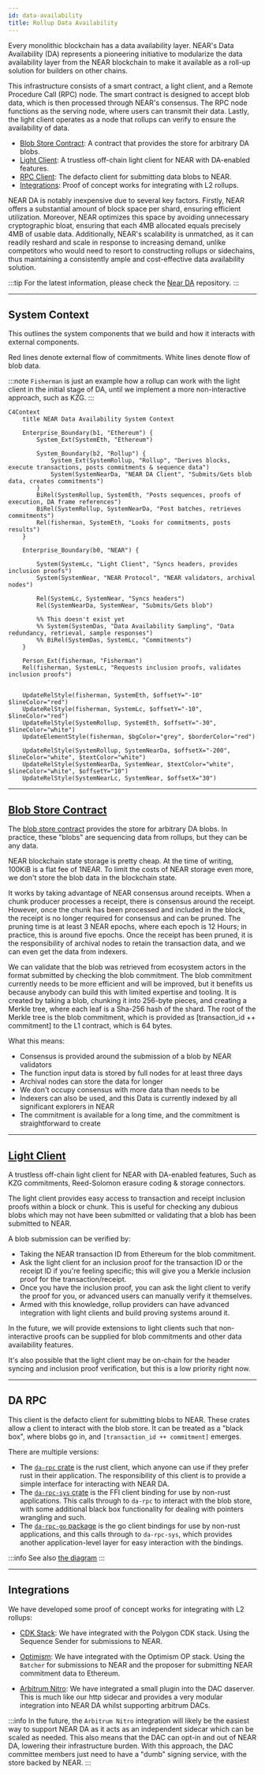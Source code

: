 ```yaml
---
id: data-availability
title: Rollup Data Availability
---
```


Every monolithic blockchain has a data availability layer. NEAR's Data Availability (DA) represents a pioneering initiative to modularize the data availability layer from the NEAR blockchain to make it available as a roll-up solution for builders on other chains. 

This infrastructure consists of a smart contract, a light client, and a Remote Procedure Call (RPC) node. The smart contract is designed to accept blob data, which is then processed through NEAR's consensus. The RPC node functions as the serving node, where users can transmit their data. Lastly, the light client operates as a node that rollups can verify to ensure the availability of data.

- [Blob Store Contract](#blob-store-contract): A contract that provides the store for arbitrary DA blobs.
- [Light Client](#light-client): A trustless off-chain light client for NEAR with DA-enabled features.
- [RPC Client](#da-rpc): The defacto client for submitting data blobs to NEAR.
- [Integrations](#integrations): Proof of concept works for integrating with L2 rollups.

NEAR DA is notably inexpensive due to several key factors. Firstly, NEAR offers a substantial amount of block space per shard, ensuring efficient utilization. Moreover, NEAR optimizes this space by avoiding unnecessary cryptographic bloat, ensuring that each 4MB allocated equals precisely 4MB of usable data. Additionally, NEAR's scalability is unmatched, as it can readily reshard and scale in response to increasing demand, unlike competitors who would need to resort to constructing rollups or sidechains, thus maintaining a consistently ample and cost-effective data availability solution.

:::tip
For the latest information, please check the [Near DA](https://github.com/near/rollup-data-availability/) repository.
:::

---

## System Context

This outlines the system components that we build and how it interacts with external components.

Red lines denote external flow of commitments.
White lines denote flow of blob data.


:::note
`Fisherman` is just an example how a rollup can work with the light client in the initial stage of DA, until we implement a more non-interactive approach, such as KZG.
:::

```mermaid 
C4Context
    title NEAR Data Availability System Context

    Enterprise_Boundary(b1, "Ethereum") {
        System_Ext(SystemEth, "Ethereum")

        System_Boundary(b2, "Rollup") {
            System_Ext(SystemRollup, "Rollup", "Derives blocks, execute transactions, posts commitments & sequence data")
            System(SystemNearDa, "NEAR DA Client", "Submits/Gets blob data, creates commitments")
        }
        BiRel(SystemRollup, SystemEth, "Posts sequences, proofs of execution, DA frame references")
        BiRel(SystemRollup, SystemNearDa, "Post batches, retrieves commitments")
        Rel(fisherman, SystemEth, "Looks for commitments, posts results")
    }      
    
    Enterprise_Boundary(b0, "NEAR") {
        
        System(SystemLc, "Light Client", "Syncs headers, provides inclusion proofs")
        System(SystemNear, "NEAR Protocol", "NEAR validators, archival nodes")
        
        Rel(SystemLc, SystemNear, "Syncs headers")    
        Rel(SystemNearDa, SystemNear, "Submits/Gets blob")

        %% This doesn't exist yet
        %% System(SystemDas, "Data Availability Sampling", "Data redundancy, retrieval, sample responses")
        %% BiRel(SystemDas, SystemLc, "Commitments")
    }
     
    Person_Ext(fisherman, "Fisherman")
    Rel(fisherman, SystemLc, "Requests inclusion proofs, validates inclusion proofs")
      

    UpdateRelStyle(fisherman, SystemEth, $offsetY="-10" $lineColor="red")
    UpdateRelStyle(fisherman, SystemLc, $offsetY="-10", $lineColor="red")
    UpdateRelStyle(SystemRollup, SystemEth, $offsetY="-30", $lineColor="white")
    UpdateElementStyle(fisherman, $bgColor="grey", $borderColor="red")

    UpdateRelStyle(SystemRollup, SystemNearDa, $offsetX="-200", $lineColor="white", $textColor="white")
    UpdateRelStyle(SystemNearDa, SystemNear, $textColor="white", $lineColor="white", $offsetY="10")
    UpdateRelStyle(SystemNearLc, SystemNear, $offsetX="30")
```

---

## [Blob Store Contract](https://github.com/near/rollup-data-availability/tree/main/contracts/blob-store)

The [blob store contract](https://github.com/near/rollup-data-availability/tree/main/contracts/blob-store) provides the store for arbitrary DA blobs. In practice, these "blobs" are sequencing data from rollups, but they can be any data.

NEAR blockchain state storage is pretty cheap. At the time of writing, 100KiB is a flat fee of 1NEAR. To limit the costs of NEAR storage even more, we don't store the blob data in the blockchain state.

It works by taking advantage of NEAR consensus around receipts. When a chunk producer processes a receipt, there is consensus around the receipt. However, once the chunk has been processed and included in the block, the receipt is no longer required for consensus and can be pruned. The pruning time is at least 3 NEAR epochs, where each epoch is 12 Hours; in practice, this is around five epochs. Once the receipt has been pruned, it is the responsibility of archival nodes to retain the transaction data, and we can even get the data from indexers.

We can validate that the blob was retrieved from ecosystem actors in the format submitted by checking the blob commitment. The blob commitment currently needs to be more efficient and will be improved, but it benefits us because anybody can build this with limited expertise and tooling. It is created by taking a blob, chunking it into 256-byte pieces, and creating a Merkle tree, where each leaf is a Sha-256 hash of the shard. The root of the Merkle tree is the blob commitment, which is provided as [transaction_id ++ commitment] to the L1 contract, which is 64 bytes.

What this means:
- Consensus is provided around the submission of a blob by NEAR validators
- The function input data is stored by full nodes for at least three days
- Archival nodes can store the data for longer
- We don't occupy consensus with more data than needs to be
- Indexers can also be used, and this Data is currently indexed by all significant explorers in NEAR
- The commitment is available for a long time, and the commitment is straightforward to create

---

## [Light Client](https://github.com/near/rollup-data-availability/tree/main/)

A trustless off-chain light client for NEAR with DA-enabled features, Such as KZG commitments, Reed-Solomon erasure coding & storage connectors.

The light client provides easy access to transaction and receipt inclusion proofs within a block or chunk. This is useful for checking any dubious blobs which may not have been submitted or validating that a blob has been submitted to NEAR.

A blob submission can be verified by:

- Taking the NEAR transaction ID from Ethereum for the blob commitment.
- Ask the light client for an inclusion proof for the transaction ID or the receipt ID if you're feeling specific; this will give you a Merkle inclusion proof for the transaction/receipt.
- Once you have the inclusion proof, you can ask the light client to verify the proof for you, or advanced users can manually verify it themselves.
- Armed with this knowledge, rollup providers can have advanced integration with light clients and build proving systems around it.

In the future, we will provide extensions to light clients such that non-interactive proofs can be supplied for blob commitments and other data availability features.

It's also possible that the light client may be on-chain for the header syncing and inclusion proof verification, but this is a low priority right now.

---

## DA RPC
This client is the defacto client for submitting blobs to NEAR. These crates allow a client to interact with the blob store. It can be treated as a "black box", where blobs go in, and `[transaction_id ++ commitment]` emerges.

There are multiple versions:
- The [`da-rpc` crate](https://github.com/near/rollup-data-availability/tree/main/crates/da-rpc) is the rust client, which anyone can use if they prefer rust in their application.
The responsibility of this client is to provide a simple interface for interacting with NEAR DA.
- The [`da-rpc-sys` crate](https://github.com/near/rollup-data-availability/tree/main/crates/da-rpc-sys) is the FFI client binding for use by non-rust applications. This calls through to `da-rpc` to interact with the blob store, with some additional black box functionality for dealing with pointers wrangling and such.
- The [`da-rpc-go` package](https://github.com/near/rollup-data-availability/tree/main/gopkg/da-rpc) is the go client bindings for use by non-rust applications, and this calls through to `da-rpc-sys`, which provides another application-level layer for easy interaction with the bindings.

:::info
See also [the diagram](https://github.com/near/rollup-data-availability/blob/main/docs/da_rpc_client.md)
:::

---

## Integrations

We have developed some proof of concept works for integrating with L2 rollups:

- [CDK Stack](https://github.com/firatNEAR/cdk-validium-node/tree/near): We have integrated with the Polygon CDK stack. Using the Sequence Sender for submissions to NEAR.
- [Optimism](https://github.com/near/optimism): We have integrated with the Optimism OP stack. Using the `Batcher` for submissions to NEAR and the proposer for submitting NEAR commitment data to Ethereum.

- [Arbitrum Nitro](https://github.com/near/nitro): We have integrated a small plugin into the DAC daserver. This is much like our http sidecar and provides a very modular integration into NEAR DA whilst supporting arbitrum DACs.

:::info
In the future, the `Arbitrum Nitro` integration will likely be the easiest way to support NEAR DA as it acts as an independent sidecar which can be scaled as needed. This also means that the DAC can opt-in and out of NEAR DA, lowering their infrastructure burden. With this approach, the DAC committee members just need to have a "dumb" signing service, with the store backed by NEAR.
:::
